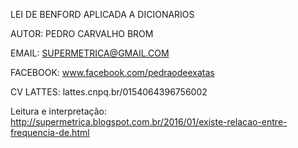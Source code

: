 LEI DE BENFORD APLICADA A DICIONARIOS

AUTOR: PEDRO CARVALHO BROM

EMAIL: SUPERMETRICA@GMAIL.COM

FACEBOOK: www.facebook.com/pedraodeexatas

CV LATTES: lattes.cnpq.br/0154064396756002

Leitura e interpretação: http://supermetrica.blogspot.com.br/2016/01/existe-relacao-entre-frequencia-de.html
